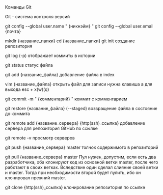 Команды Git

Git - система контроля версий

git config --global user.name " {никнэйм} "
git config --global user.email {почта}

mkdir {название_папки}
cd {название_папки}
git init
создание репозитория

git log (-p)
отображает коммиты в истории

git status
статус файла 

git add {название_файла}
добавление файла в index

vim {название_файла}
открыть файл
для записи нужна клавиша а
для выхода esc + x(w)(q)

git commit -m " {комментарий} "
коммит с комментарием 

git restore {название_файла} (--staged)
возвращение файла в состояние до коммита

git remote add {название_сервера} {http(ssh)_ccылка}
добавление сервера для репозитория GitHub по ссылке

git remote -v
просмотр серверов

git push {название_сервера} master
толчок содержимого в репозиторий 

git pull {название_сервера} master
Пул нужен, допустим, если есть два разработчика, оба клонируют код из основной ветки master, после чего работают в своих ветках. 
Вследствие один сделал слияние своей ветки и master. Тогда при необходимости второй будет пулить, ибо он клонировал прежний master.

git clone {http(ssh)_ccылка}
клонирование репозитория по ссылке
